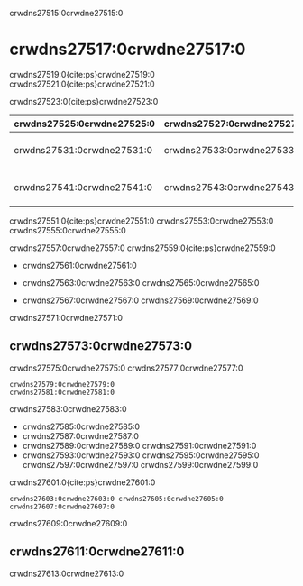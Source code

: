 crwdns27515:0crwdne27515:0
# crwdns27517:0crwdne27517:0

crwdns27519:0{cite:ps}crwdne27519:0 crwdns27521:0{cite:ps}crwdne27521:0

crwdns27523:0{cite:ps}crwdne27523:0

| crwdns27525:0crwdne27525:0 | crwdns27527:0crwdne27527:0 | crwdns27529:0crwdne27529:0                                                       |
| -------------------------- | -------------------------- | -------------------------------------------------------------------------------- |
| crwdns27531:0crwdne27531:0 | crwdns27533:0crwdne27533:0 | crwdns27535:0crwdne27535:0 crwdns27537:0crwdne27537:0 crwdns27539:0crwdne27539:0 |
| crwdns27541:0crwdne27541:0 | crwdns27543:0crwdne27543:0 | crwdns27545:0crwdne27545:0 crwdns27547:0crwdne27547:0 crwdns27549:0crwdne27549:0 |

crwdns27551:0{cite:ps}crwdne27551:0 crwdns27553:0crwdne27553:0 crwdns27555:0crwdne27555:0

crwdns27557:0crwdne27557:0 crwdns27559:0{cite:ps}crwdne27559:0

- crwdns27561:0crwdne27561:0

- crwdns27563:0crwdne27563:0 crwdns27565:0crwdne27565:0

- crwdns27567:0crwdne27567:0 crwdns27569:0crwdne27569:0

crwdns27571:0crwdne27571:0
## crwdns27573:0crwdne27573:0

crwdns27575:0crwdne27575:0 crwdns27577:0crwdne27577:0


```{figure} ../../figures/reproducible-matrix.jpg
crwdns27579:0crwdne27579:0
crwdns27581:0crwdne27581:0
```

crwdns27583:0crwdne27583:0

- crwdns27585:0crwdne27585:0
- crwdns27587:0crwdne27587:0
- crwdns27589:0crwdne27589:0 crwdns27591:0crwdne27591:0
- crwdns27593:0crwdne27593:0 crwdns27595:0crwdne27595:0 crwdns27597:0crwdne27597:0 crwdns27599:0crwdne27599:0

crwdns27601:0{cite:ps}crwdne27601:0

```{figure} ../../figures/reproducible-definition-grid.jpg
crwdns27603:0crwdne27603:0 crwdns27605:0crwdne27605:0 crwdns27607:0crwdne27607:0
```

crwdns27609:0crwdne27609:0
## crwdns27611:0crwdne27611:0

crwdns27613:0crwdne27613:0
